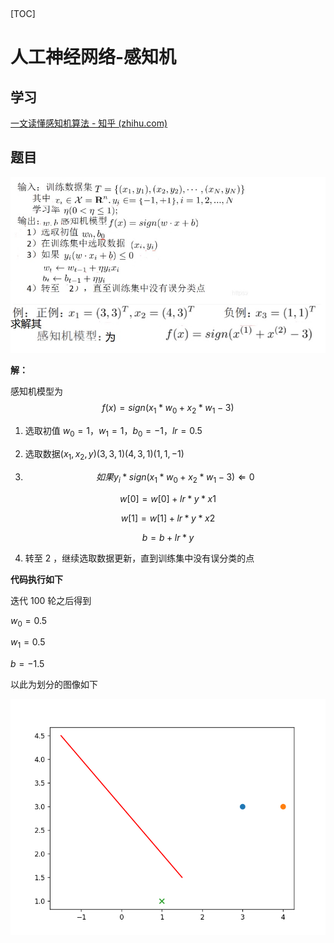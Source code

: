 ​	

[TOC]

# 人工神经网络-感知机

## 学习

[一文读懂感知机算法 - 知乎 (zhihu.com)](https://zhuanlan.zhihu.com/p/72040253)

## 题目

 ![image-20221227211730483](homework8/image-20221227211730483.png)

**解：**

感知机模型为
$$
f(x) = sign(x_1 *w_0 + x_2*w_1 - 3)
$$


1. 选取初值 $w_0=1$，$w_1=1$，$b_0=-1，$$lr=0.5$

2. 选取数据$(x_1,x_2,y)$$(3,3,1) (4,3,1) (1,1,-1)$

3. 
    $$
    如果 y_i * sign(x_1 *w_0 + x_2*w_1 - 3) \Leftarrow 0
    $$

$$
w[0] = w[0] + lr * y * x1
$$

$$
w[1] = w[1] + lr * y * x2
$$

$$
b = b + lr * y
$$

4. 转至 2 ，继续选取数据更新，直到训练集中没有误分类的点

**代码执行如下**

迭代 100 轮之后得到

$w_0 = 0.5$ 

$w_1=0.5$ 

$b=-1.5$

以此为划分的图像如下

 ![image-20221227211740458](homework8/image-20221227211740458.png)